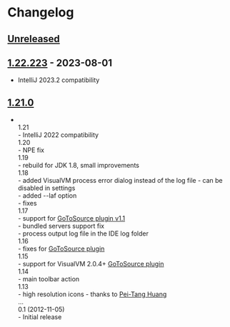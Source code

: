 # Changelog

## [Unreleased]

## [1.22.223] - 2023-08-01
- IntelliJ 2023.2 compatibility

## [1.21.0]
- <br>1.21
    <br>- IntelliJ 2022 compatibility
    <br>1.20
    <br>- NPE fix
    <br>1.19
    <br>- rebuild for JDK 1.8, small improvements
    <br>1.18
    <br>- added VisualVM process error dialog instead of the log file - can be disabled in settings
    <br>- added --laf option
    <br>- fixes
    <br>1.17
    <br>- support for <a href="https://visualvm.github.io/sourcessupport.html">GoToSource plugin v1.1</a>
    <br>- bundled servers support fix
    <br>- process output log file in the IDE log folder
    <br>1.16
    <br>- fixes for <a href="https://visualvm.github.io/sourcessupport.html">GoToSource plugin</a>
    <br>1.15
    <br>- support for VisualVM 2.0.4+ <a href="https://visualvm.github.io/sourcessupport.html">GoToSource plugin</a>
    <br>1.14
    <br>- main toolbar action
    <br>1.13
    <br>- high resolution icons - thanks to <a href="https://github.com/tan9">Pei-Tang Huang</a>
    <br>...
    <br>0.1 (2012-11-05)
    <br>- Initial release

[Unreleased]: https://github.com/krasa/VisualVMLauncher/compare/v1.22.223...HEAD
[1.22.223]: https://github.com/krasa/VisualVMLauncher/compare/v1.21.0...v1.22.223
[1.21.0]: https://github.com/krasa/VisualVMLauncher/commits/v1.21.0
